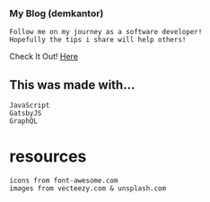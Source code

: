 ###  My Blog (demkantor)
    Follow me on my journey as a software developer!
    Hopefully the tips i share will help others!
Check It Out! [Here](https://demkantor.com)

## This was made with...
    JavaScript
    GatsbyJS
    GraphQL


# resources
    icons from font-awesome.com
    images from vecteezy.com & unsplash.com
